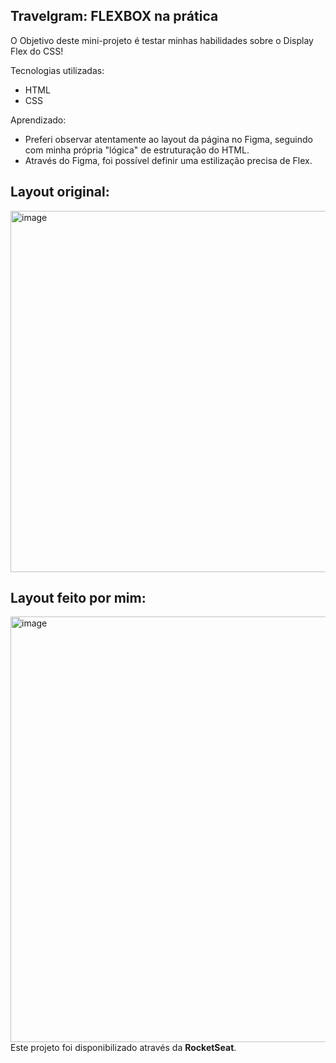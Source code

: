 ## Travelgram: FLEXBOX na prática

O Objetivo deste mini-projeto é testar minhas habilidades sobre o Display Flex do CSS!

Tecnologias utilizadas:
  - HTML
  - CSS

Aprendizado:
  - Preferi observar atentamente ao layout da página no Figma, seguindo com minha própria "lógica" de estruturação do HTML.
  - Através do Figma, foi possível definir uma estilização precisa de Flex.

## Layout original:  
<img width="508" height="578" alt="image" src="https://github.com/user-attachments/assets/1421f4e6-a1be-4efb-a620-c6f2dc77bb68" />

## Layout feito por mim:
<img width="1364" height="681" alt="image" src="https://github.com/user-attachments/assets/beb337ed-801c-4c36-a780-b707b92d6269" />
<br>
Este projeto foi disponibilizado através da <strong>RocketSeat</strong>.
